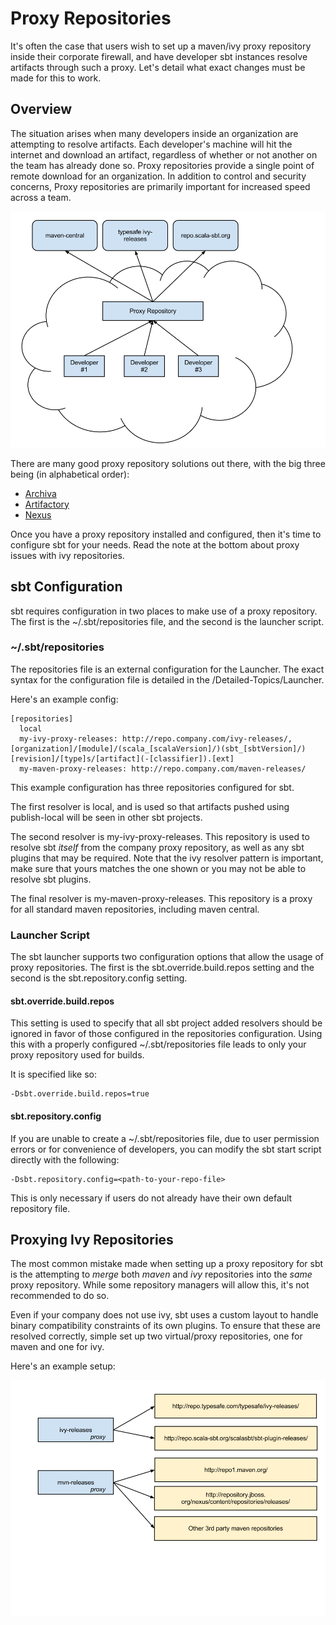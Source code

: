 Proxy Repositories
==================

It's often the case that users wish to set up a maven/ivy proxy
repository inside their corporate firewall, and have developer sbt
instances resolve artifacts through such a proxy. Let's detail what
exact changes must be made for this to work.

Overview
--------

The situation arises when many developers inside an organization are
attempting to resolve artifacts. Each developer's machine will hit the
internet and download an artifact, regardless of whether or not another
on the team has already done so. Proxy repositories provide a single
point of remote download for an organization. In addition to control and
security concerns, Proxy repositories are primarily important for
increased speed across a team.

![image](proxy-cloud-setup.png)

There are many good proxy repository solutions out there, with the big
three being (in alphabetical order):

-   [Archiva](http://archiva.apache.org/)
-   [Artifactory](http://www.jfrog.com/home/v_artifactory_opensource_overview)
-   [Nexus](http://www.sonatype.org/nexus/)

Once you have a proxy repository installed and configured, then it's
time to configure sbt for your needs. Read the note at the bottom about
proxy issues with ivy repositories.

sbt Configuration
-----------------

sbt requires configuration in two places to make use of a proxy
repository. The first is the \~/.sbt/repositories file, and the second
is the launcher script.

### \~/.sbt/repositories

The repositories file is an external configuration for the Launcher. The
exact syntax for the configuration file is detailed in the
/Detailed-Topics/Launcher.

Here's an example config:

``` {.sourceCode .ini}
[repositories]
  local
  my-ivy-proxy-releases: http://repo.company.com/ivy-releases/, [organization]/[module]/(scala_[scalaVersion]/)(sbt_[sbtVersion]/)[revision]/[type]s/[artifact](-[classifier]).[ext]
  my-maven-proxy-releases: http://repo.company.com/maven-releases/
```

This example configuration has three repositories configured for sbt.

The first resolver is local, and is used so that artifacts pushed using
publish-local will be seen in other sbt projects.

The second resolver is my-ivy-proxy-releases. This repository is used to
resolve sbt *itself* from the company proxy repository, as well as any
sbt plugins that may be required. Note that the ivy resolver pattern is
important, make sure that yours matches the one shown or you may not be
able to resolve sbt plugins.

The final resolver is my-maven-proxy-releases. This repository is a
proxy for all standard maven repositories, including maven central.

### Launcher Script

The sbt launcher supports two configuration options that allow the usage
of proxy repositories. The first is the sbt.override.build.repos setting
and the second is the sbt.repository.config setting.

#### sbt.override.build.repos

This setting is used to specify that all sbt project added resolvers
should be ignored in favor of those configured in the repositories
configuration. Using this with a properly configured
\~/.sbt/repositories file leads to only your proxy repository used for
builds.

It is specified like so:

``` {.sourceCode .console}
-Dsbt.override.build.repos=true
```

#### sbt.repository.config

If you are unable to create a \~/.sbt/repositories file, due to user
permission errors or for convenience of developers, you can modify the
sbt start script directly with the following:

``` {.sourceCode .console}
-Dsbt.repository.config=<path-to-your-repo-file>
```

This is only necessary if users do not already have their own default
repository file.

Proxying Ivy Repositories
-------------------------

The most common mistake made when setting up a proxy repository for sbt
is the attempting to *merge* both *maven* and *ivy* repositories into
the *same* proxy repository. While some repository managers will allow
this, it's not recommended to do so.

Even if your company does not use ivy, sbt uses a custom layout to
handle binary compatibility constraints of its own plugins. To ensure
that these are resolved correctly, simple set up two virtual/proxy
repositories, one for maven and one for ivy.

Here's an example setup:

![image](proxy-ivy-mvn-setup.png)

